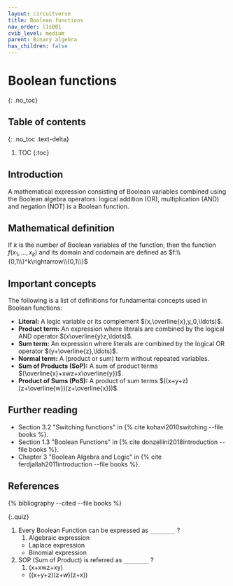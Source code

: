 ```yaml
---
layout: circuitverse
title: Boolean functions
nav_order: l1s001
cvib_level: medium
parent: Binary algebra
has_children: false
---
```



# Boolean functions
{: .no_toc}


## Table of contents
{: .no_toc .text-delta}

1. TOC
{:toc}


## Introduction

A mathematical expression consisting of Boolean variables combined using the Boolean algebra operators: logical addition (OR), multiplication (AND) and negation (NOT) is a Boolean function.


## Mathematical definition

If $k$ is the number of Boolean variables of the function, then the function $f(x_1,\ldots,x_k)$ and its domain and codomain are defined as $f:\\{0,1\\}^k\rightarrow\\{0,1\\}$


## Important concepts

The following is a list of definitions for fundamental concepts used in Boolean functions:

-   **Literal:** A logic variable or its complement $(x,\overline{x},y_0,\ldots)$.
-   **Product term:** An expression where literals are combined by the logical AND operator $(x\overline{y}z,\ldots)$.
-   **Sum term:** An expression where literals are combined by the logical OR operator $(y+\overline{z},\ldots)$.
-   **Normal term:** A (product or sum) term without repeated variables.
-   **Sum of Products (SoP):** A sum of product terms $(\overline{x}+xwz+x\overline{y})$.
-   **Product of Sums (PoS):** A product of sum terms $((x+y+z)(z+\overline{w})(z+\overline{x}))$.


## Further reading

-   Section 3.2 "Switching functions" in {% cite kohavi2010switching --file books %}.
-   Section 1.3 "Boolean Functions" in {% cite donzellini2018introduction --file books %}.
-   Chapter 3 "Boolean Algebra and Logic" in {% cite ferdjallah2011introduction --file books %}.


## References

{% bibliography --cited --file books %}

{:.quiz}
1. Every Boolean Function can be expressed as `________` ?
   1. Algebraic expression
   * Laplace expression
   * Binomial expression
2. SOP (Sum of Product) is referred as `________` ?
   1. (x+xwz+xy)
   * ((x+y+z)(z+w)(z+x))
